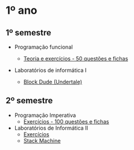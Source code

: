 # 1º ano

## 1º semestre 

- Programação funcional
	- [Teoria e exercícios - 50 questões e fichas](https://github.com/rodrigo72/Programacao-Funcional-Haskell)

- Laboratórios de informática I
	- [Block Dude (Undertale)](https://github.com/rodrigo72/Block-Dude)

## 2º semestre

- Programação Imperativa
	- [Exercícios - 100 questões e fichas](https://github.com/rodrigo72/Programacao-Imperativa-C)
- Laboratórios de Informática II
	-  [Exercícios](https://github.com/rodrigo72/Programacao-Imperativa-C/tree/main/Programa%C3%A7%C3%A3o%20Imperativa/Exerc%C3%ADcios%20de%20LI%20II)
	- [Stack Machine](https://github.com/rodrigo72/Stack-Machine)

